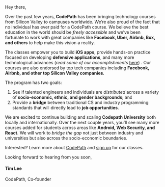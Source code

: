 Hey there,

Over the past few years, **CodePath** has been bringing technology courses from Silicon Valley to campuses worldwide. We’re also proud of the fact that no individual has ever paid for a CodePath course. We believe the best education in the world should be *freely accessible* and we’ve been fortunate to work with great companies like **Facebook, Uber, Airbnb, Box, and others** to help make this vision a reality.

The classes empower you to build **iOS apps**, provide hands-on practice focused on developing **defensive applications**, and many more technological advances (*read some of our accomplishments* [here](https://blog.codepath.com/2016/06/14/an-experiment-across-17-universities-shows-the-secret-to-diversifying-the-tech-industry/)) . Our courses are also endorsed by top tech companies including **Facebook, Airbnb, and other top Silicon Valley companies.**

The program has two goals:

1.	See if talented engineers and individuals are *distributed* across a variety of **socio-economic, ethnic, and gender backgrounds**; and
2.	Provide a **bridge** between traditional CS and industry programming standards that will directly lead to **job opportunities**.

We are excited to continue building and scaling **Codepath University** both locally and internationally. Over the next couple years, you’ll see many more courses added for students across areas like **Android, Web Security, and React.** We will work to *bridge the gap* not just between industry and universities but also across the socio-economic boundaries.

Interested? Learn more about [CodePath](https://codepath.org/classes) and [sign up](https://codepath.org/classes) for our classes.

Looking forward to hearing from you soon,


#### **Tim Lee**
CodePath, Co-founder